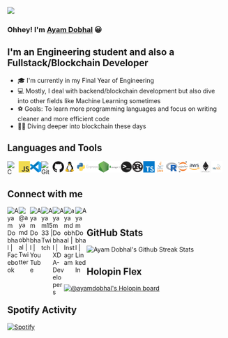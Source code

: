 ![](https://komarev.com/ghpvc/?username=AyamDobhal)

### Ohhey! I'm [Ayam Dobhal](https://ayamdobhal.github.io) 😀

## I'm an Engineering student and also a Fullstack/Blockchain Developer
- 🎓 I'm currently in my Final Year of Engineering
- 💻 Mostly, I deal with backend/blockchain development but also dive into other fields like Machine Learning sometimes
- ⚽ Goals: To learn more programming languages and focus on writing cleaner and more efficient code
- 👨‍💻 Diving deeper into blockchain these days

## Languages and Tools

<img align="left" alt="C" width="26px" src="https://img.icons8.com/color/48/000000/c-programming.png" />

<img align="left" alt="Javascript" width="26px" src="https://raw.githubusercontent.com/github/explore/80688e429a7d4ef2fca1e82350fe8e3517d3494d/topics/javascript/javascript.png">

<img align="left" alt="Visual Studio Code" width="26px" src="https://raw.githubusercontent.com/github/explore/80688e429a7d4ef2fca1e82350fe8e3517d3494d/topics/visual-studio-code/visual-studio-code.png" />

<img align="left" alt="Git" width="26px" src="https://img.icons8.com/color/48/000000/git.png" />

<img align="left" alt="GitHub" width="26px" src="https://raw.githubusercontent.com/github/explore/78df643247d429f6cc873026c0622819ad797942/topics/github/github.png" />

<img align="left" alt="Linux" width="26px" src="https://raw.githubusercontent.com/github/explore/80688e429a7d4ef2fca1e82350fe8e3517d3494d/topics/linux/linux.png">

<img align="left" alt="Python" width="26px" src="https://raw.githubusercontent.com/github/explore/80688e429a7d4ef2fca1e82350fe8e3517d3494d/topics/python/python.png">

<img align="left" alt="Express" width="26px" src="https://raw.githubusercontent.com/github/explore/80688e429a7d4ef2fca1e82350fe8e3517d3494d/topics/express/express.png">

<img align="left" alt="NodeJS" width="26px" src="https://raw.githubusercontent.com/github/explore/80688e429a7d4ef2fca1e82350fe8e3517d3494d/topics/nodejs/nodejs.png">

<img align="left" alt="MongoDB" width="26px" src="https://raw.githubusercontent.com/github/explore/80688e429a7d4ef2fca1e82350fe8e3517d3494d/topics/mongodb/mongodb.png">

<img align="left" alt="Terminal" width="26px" src="https://raw.githubusercontent.com/github/explore/d92924b1d925bb134e308bd29c9de6c302ed3beb/topics/terminal/terminal.png" />

<img align="left" alt="Rust" width="26px" src="https://raw.githubusercontent.com/github/explore/80688e429a7d4ef2fca1e82350fe8e3517d3494d/topics/rust/rust.png" />

<img align="left" alt="TypeScript" width="26px" src="https://raw.githubusercontent.com/github/explore/80688e429a7d4ef2fca1e82350fe8e3517d3494d/topics/typescript/typescript.png" />

<img align="left" alt="Java" width="26px" src="https://raw.githubusercontent.com/github/explore/5b3600551e122a3277c2c5368af2ad5725ffa9a1/topics/java/java.png" />

<img align="left" alt="R" width="26px" src="https://raw.githubusercontent.com/github/explore/80688e429a7d4ef2fca1e82350fe8e3517d3494d/topics/r/r.png" />

<img align="left" alt="JupyterNotebook" width="26px" src="https://raw.githubusercontent.com/github/explore/80688e429a7d4ef2fca1e82350fe8e3517d3494d/topics/jupyter-notebook/jupyter-notebook.png" />

<img align="left" alt="AWS" width="26px" src="https://raw.githubusercontent.com/github/explore/fbceb94436312b6dacde68d122a5b9c7d11f9524/topics/aws/aws.png" />

<img align="left" alt="Ethereum" width="26px" src="https://raw.githubusercontent.com/github/explore/80688e429a7d4ef2fca1e82350fe8e3517d3494d/topics/ethereum/ethereum.png" />

<img align="left" alt="MySQL" width="26px" src="https://raw.githubusercontent.com/github/explore/80688e429a7d4ef2fca1e82350fe8e3517d3494d/topics/mysql/mysql.png" />

<br />
<br />

## Connect with me

[<img align="left" alt="Ayam Dobhal | Facebook" width="26px" src="https://cdn2.iconfinder.com/data/icons/social-media-2285/512/1_Facebook_colored_svg_copy-512.png" />](https://facebook.com/AyamD1533)

[<img align="left" alt="@ayamdobhal | Twitter" width="26px" src="https://cdn2.iconfinder.com/data/icons/social-media-2285/512/1_Twitter3_colored_svg-512.png" />](https://twitter.com/ayamdobhal)

[<img align="left" alt="Ayam Dobhal | YouTube" width="26px" src="https://cdn2.iconfinder.com/data/icons/social-icons-33/128/Youtube-512.png" />](https://www.youtube.com/@ayamdobhal)

[<img align="left" alt="Ayam1533 | Twitch" width="26px" src="https://cdn4.iconfinder.com/data/icons/logos-and-brands/512/343_Twitch_logo-512.png" />](https://twitch.tv/ayam1533)

[<img align="left" alt="Ayam Dobhal | XDA-Developers" width="26px" src="https://icons.veryicon.com/png/o/object/material_design_icons/xda-7.png" />](https://forum.xda-developers.com/m/ayamdobhal.8250851)

[<img align="left" alt="ayamdobhal | Instagram" width="26px" src="https://cdn2.iconfinder.com/data/icons/social-media-applications/64/social_media_applications_3-instagram-512.png" />](https://instagram.com/ayamdobhal)

[<img align="left" alt="Ayam Dobhal | LinkedIn" width="26px" src="https://cdn1.iconfinder.com/data/icons/logotypes/32/square-linkedin-512.png" />](https://www.linkedin.com/in/ayamdobhal/)

<br />

## GitHub Stats

<img alt="Ayam Dobhal's Github Streak Stats" src="http://github-readme-streak-stats.herokuapp.com/?user=AyamDobhal&theme=gotham" />


## Holopin Flex

[![@ayamdobhal's Holopin board](https://holopin.me/ayamdobhal)](https://holopin.io/@ayamdobhal)

## Spotify Activity
[![Spotify](https://novatorem-ayamdobhal.vercel.app/api/spotify?background_color=0d1117&border_color=00ecff)](https://open.spotify.com/user/ayam_d)
